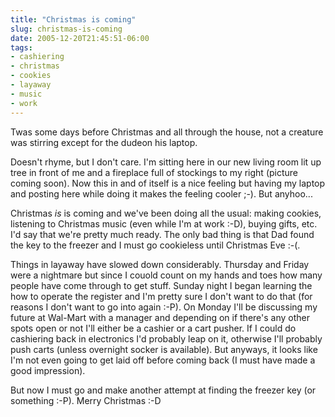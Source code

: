 ```yaml
---
title: "Christmas is coming"
slug: christmas-is-coming
date: 2005-12-20T21:45:51-06:00
tags:
- cashiering
- christmas
- cookies
- layaway
- music
- work
---
```

Twas some days before Christmas and all through the house,
not a creature was stirring except for the dudeon his laptop.

Doesn't rhyme, but I don't care. I'm sitting here in our new living room lit up tree in front of me and a fireplace full of stockings to my right (picture coming soon). Now this in and of itself is a nice feeling but having my laptop and posting here while doing it makes the feeling cooler ;-). But anyhoo...

Christmas _is_ is coming and we've been doing all the usual: making cookies, listening to Christmas music (even while I'm at work :-D), buying gifts, etc. I'd say that we're pretty much ready. The only bad thing is that Dad found the key to the freezer and I must go cookieless until Christmas Eve :-(.

Things in layaway have slowed down considerably. Thursday and Friday were a nightmare but since I couold count on my hands and toes how many people have come through to get stuff. Sunday night I began learning the how to operate the register and I'm pretty sure I don't want to do that (for reasons I don't want to go into again :-P). On Monday I'll be discussing my future at Wal-Mart with a manager and depending on if there's any other spots open or not I'll either be a cashier or a cart pusher. If I could do cashiering back in electronics I'd probably leap on it, otherwise I'll probably push carts (unless overnight socker is available). But anyways, it looks like I'm not even going to get laid off before coming back (I must have made a good impression).

But now I must go and make another attempt at finding the freezer key (or something :-P). Merry Christmas :-D
